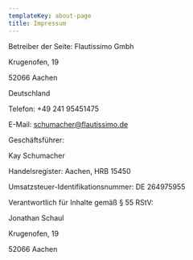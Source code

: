 ```yaml
---
templateKey: about-page
title: Impressum
---
```

Betreiber der Seite: Flautissimo Gmbh

Krugenofen, 19

52066 Aachen

Deutschland



Telefon: +49 241 95451475 



E-Mail: schumacher@flautissimo.de



Geschäftsführer:

Kay Schumacher

Handelsregister: Aachen, HRB 15450

Umsatzsteuer-Identifikationsnummer: DE 264975955

Verantwortlich für Inhalte gemäß § 55 RStV:

Jonathan Schaul

Krugenofen, 19

52066 Aachen
